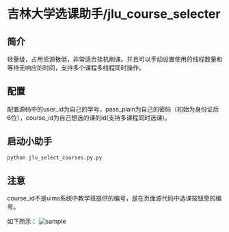 吉林大学选课助手/jlu_course_selecter
=====================
## 简介
轻量级，占用资源极低，非常适合挂机刷课。并且可以手动设置使用的线程数量和等待无响应的时间，支持多个课程多线程同时操作。

## 配置
配置源码中的user_id为自己的学号，pass_plain为自己的密码（初始为身份证后6位），course_id为自己想选的课的id(支持多课程同时选课)。

## 启动小助手
```bash
python jlu_select_courses.py.py
```
## 注意
course_id不是uims系统中教学班提供的编号，是在页面源代码中选课按钮旁的编号。

如下所示：
![sample]({{site.baseurl}}/https://raw.githubusercontent.com/42binwang/jlu_selectCourses_tools/master/sample.png)
